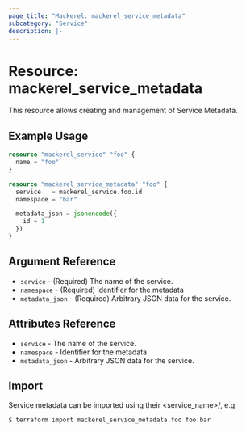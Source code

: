 ```yaml
---
page_title: "Mackerel: mackerel_service_metadata"
subcategory: "Service"
description: |-
---
```


# Resource: mackerel_service_metadata

This resource allows creating and management of Service Metadata.

## Example Usage
```terraform
resource "mackerel_service" "foo" {
  name = "foo"
}

resource "mackerel_service_metadata" "foo" {
  service   = mackerel_service.foo.id
  namespace = "bar"

  metadata_json = jsonencode({
    id = 1
  })
}
```

## Argument Reference

* `service` - (Required) The name of the service.
* `namespace` - (Required) Identifier for the metadata
* `metadata_json` - (Required) Arbitrary JSON data for the service.

## Attributes Reference

* `service` - The name of the service.
* `namespace` - Identifier for the metadata
* `metadata_json` - Arbitrary JSON data for the service.

## Import

Service metadata can be imported using their <service_name>/<namespace>, e.g.

```
$ terraform import mackerel_service_metadata.foo foo:bar
```